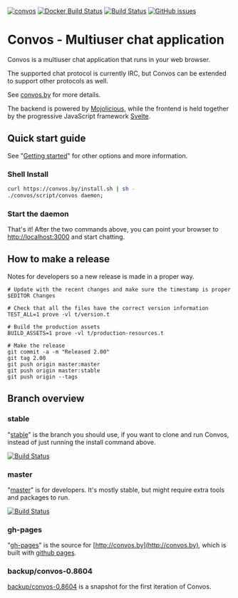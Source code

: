 [![convos](https://snapcraft.io//convos/badge.svg)](https://snapcraft.io/convos)
[![Docker Build Status](https://img.shields.io/docker/build/nordaaker/convos)](https://hub.docker.com/r/nordaaker/convos)
[![Build Status](https://travis-ci.org/Nordaaker/convos.svg?branch=master)](https://travis-ci.org/Nordaaker/convos)
[![GitHub issues](https://img.shields.io/github/issues/nordaaker/convos)](https://github.com/nordaaker/convos/issues)

# Convos - Multiuser chat application

Convos is a multiuser chat application that runs in your web browser.

The supported chat protocol is currently IRC, but Convos can be extended to
support other protocols as well.

See [convos.by](http://convos.by) for more details.

The backend is powered by [Mojolicious](http://mojolicious.org), while the
frontend is held together by the progressive JavaScript framework
[Svelte](https://svelte.dev/).

## Quick start guide

See "[Getting started](https://convos.by/doc/getting-started.html)" for other
options and more information.

### Shell Install

```bash
curl https://convos.by/install.sh | sh -
./convos/script/convos daemon;
```

### Start the daemon

That's it! After the two commands above, you can point your browser to
[http://localhost:3000](http://localhost:3000) and start chatting.

## How to make a release

Notes for developers so a new release is made in a proper way.

```
# Update with the recent changes and make sure the timestamp is proper
$EDITOR Changes

# Check that all the files have the correct version information
TEST_ALL=1 prove -vl t/version.t

# Build the production assets
BUILD_ASSETS=1 prove -vl t/production-resources.t

# Make the release
git commit -a -m "Released 2.00"
git tag 2.00
git push origin master:master
git push origin master:stable
git push origin --tags
```

## Branch overview

### stable

"[stable](https://github.com/Nordaaker/convos/tree/stable)" is the branch you
should use, if you want to clone and run Convos, instead of just running the
install command above.

[![Build Status](https://travis-ci.org/Nordaaker/convos.svg?branch=stable)](https://travis-ci.org/Nordaaker/convos)

### master

"[master](https://github.com/Nordaaker/convos/tree/master)" is for developers.
It's mostly stable, but might require extra tools and packages to run.

[![Build Status](https://travis-ci.org/Nordaaker/convos.svg?branch=master)](https://travis-ci.org/Nordaaker/convos)

### gh-pages

"[gh-pages](https://github.com/Nordaaker/convos/tree/gh-pages)" is the source
for [http://convos.by](http://convos.by), which is built with
[github pages](https://pages.github.com/).

### backup/convos-0.8604

[backup/convos-0.8604](https://github.com/Nordaaker/convos/tree/backup/convos-0.8604)
is a snapshot for the first iteration of Convos.
